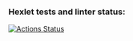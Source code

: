 ### Hexlet tests and linter status:
[![Actions Status](https://github.com/smowin20/qa-engineer-project-84/actions/workflows/hexlet-check.yml/badge.svg)](https://github.com/smowin20/qa-engineer-project-84/actions)
